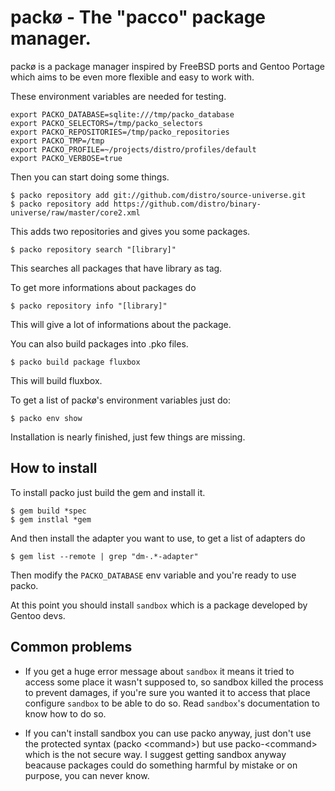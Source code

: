 packø - The "pacco" package manager.
====================================

packø is a package manager inspired by FreeBSD ports and Gentoo Portage which aims
to be even more flexible and easy to work with.

These environment variables are needed for testing.

    export PACKO_DATABASE=sqlite:///tmp/packo_database
    export PACKO_SELECTORS=/tmp/packo_selectors
    export PACKO_REPOSITORIES=/tmp/packo_repositories
    export PACKO_TMP=/tmp
    export PACKO_PROFILE=~/projects/distro/profiles/default
    export PACKO_VERBOSE=true

Then you can start doing some things.

    $ packo repository add git://github.com/distro/source-universe.git
    $ packo repository add https://github.com/distro/binary-universe/raw/master/core2.xml

This adds two repositories and gives you some packages.

    $ packo repository search "[library]"

This searches all packages that have library as tag.

To get more informations about packages do

    $ packo repository info "[library]"

This will give a lot of informations about the package.

You can also build packages into .pko files.

    $ packo build package fluxbox

This will build fluxbox.

To get a list of packø's environment variables just do:

    $ packo env show

Installation is nearly finished, just few things are missing.

How to install
--------------

To install packo just build the gem and install it.

    $ gem build *spec
    $ gem instlal *gem

And then install the adapter you want to use, to get a list of adapters do

    $ gem list --remote | grep "dm-.*-adapter"

Then modify the `PACKO_DATABASE` env variable and you're ready to use packo.

At this point you should install `sandbox` which is a package developed by Gentoo devs.

Common problems
---------------

*   If you get a huge error message about `sandbox` it means it tried to access some place it wasn't supposed
    to, so sandbox killed the process to prevent damages, if you're sure you wanted it to access that place configure
    `sandbox` to be able to do so. Read `sandbox`'s documentation to know how to do so.

*   If you can't install sandbox you can use packo anyway, just don't use the protected syntax (packo &lt;command&gt;) but use
    packo-&lt;command&gt; which is the not secure way. I suggest getting sandbox anyway beacause packages could do something harmful by mistake or on purpose, you can never know.

